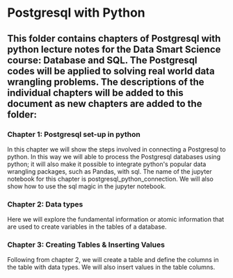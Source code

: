 # Postgresql with Python 

## This folder contains chapters of Postgresql with python lecture notes for the Data Smart Science course: Database and SQL. The Postgresql codes will be applied to solving real world data wrangling problems. The descriptions of the individual chapters will be added to this document as new chapters are added to the folder: 

### Chapter 1: Postgresql set-up in python   

In this chapter we will show the steps involved in connecting a Postgresql to python. In this way we will able to process the Postgresql databases using python; it will also make it possible to integrate python's popular data wrangling packages, such as Pandas, with sql. The name of the jupyter notebook for this chapter is postgresql_python_connection. We will also show how to use the sql magic in the jupyter notebook.   

### Chapter 2: Data types

Here we will explore the fundamental information or atomic information that are used to create variables in the tables of a database.   

### Chapter 3: Creating Tables & Inserting Values   

Following from chapter 2, we will create a table and define the columns in the table with data types. We will also insert values in the table columns.













